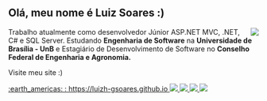 <h2> Olá, meu nome é <strong> Luiz Soares :) </strong> </h2>
<img align="right" src="https://github-readme-stats.vercel.app/api?username=luizh-gsoares&theme=default&show_icons=true&bg_color=1a1a1a&text_color=BFBFBF&title_color=FFF&icon_color=E8E8E8">
<p>
    Trabalho atualmente como desenvolvedor Júnior ASP.NET MVC, .NET, C# e SQL Server.
    Estudando <strong>Engenharia de Software</strong> na <strong>Universidade de Brasília - UnB</strong>
    e Estagiário de Desenvolvimento de Software no <strong>Conselho Federal de Engenharia e Agronomia.</strong>
</p>

<div align="left">
    <p> Visite meu site :) </p>
    <a href="https://luizh-gsoares.github.io">	:earth_americas:  : https://luizh-gsoares.github.io </a>
    <a href="https://www.instagram.com/luizh.gsoares/" alt="Instagram">
        <img src="https://img.shields.io/badge/Instagram-1a1a1a.svg?style=for-the-badge&logo=Instagram&logoColor=FFF;" />
    </a>
    <a href="https://www.linkedin.com/in/luizh-gsoares" alt="LinkedIn">
        <img src="https://img.shields.io/badge/-Linkedin-1a1a1a?style=for-the-badge&logo=Linkedin&logoColor=FFF;" />
    </a>
    <a href="https://dev.to/luizhgsoares" alt="DEVTO">
        <img src="https://img.shields.io/badge/dev.to-1a1a1a?style=for-the-badge&logo=dev.to&logoColor=FFF;" />
    </a>
    <a href="https://www.twitter.com.br/luizhgsoares" alt="Twitter">
        <img src="https://img.shields.io/badge/Twitter-1a1a1a.svg?style=for-the-badge&logo=Twitter&logoColor=FFF;" />
    </a>
</div>
